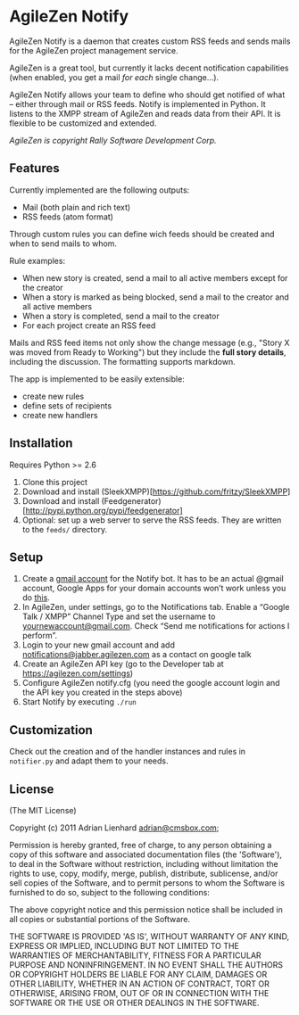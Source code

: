# AgileZen Notify

AgileZen Notify is a daemon that creates custom RSS feeds and sends mails for the AgileZen project management service.

AgileZen is a great tool, but currently it lacks decent notification capabilities (when enabled, you get a mail *for each* single change...).

AgileZen Notify allows your team to define who should get notified of what – either through mail or RSS feeds. Notify is implemented in Python. It listens to the XMPP stream of AgileZen and reads data from their API. It is flexible to be customized and extended.

*AgileZen  is copyright Rally Software Development Corp.*


## Features

Currently implemented are the following outputs:

- Mail (both plain and rich text)
- RSS feeds (atom format)

Through custom rules you can define wich feeds should be created and when to send mails to whom.

Rule examples:

- When new story is created, send a mail to all active members except for the creator
- When a story is marked as being blocked, send a mail to the creator and all active members
- When a story is completed, send a mail to the creator
- For each project create an RSS feed

Mails and RSS feed items not only show the change message (e.g., "Story X was moved from Ready to Working") but they include the **full story details**, including the discussion. The formatting supports markdown. 

The app is implemented to be easily extensible:

- create new rules
- define sets of recipients
- create new handlers

## Installation

Requires Python >= 2.6

1. Clone this project
2. Download and install (SleekXMPP)[https://github.com/fritzy/SleekXMPP]
3. Download and install (Feedgenerator)[http://pypi.python.org/pypi/feedgenerator]
4. Optional: set up a web server to serve the RSS feeds. They are written to the `feeds/` directory.

## Setup

1. Create a [gmail account](https://www.google.com/accounts/NewAccount?service=mail&continue=http://mail.google.com/mail/e-11-1bf426d4034c1f2ca91664311f9516-fa195ed49584db707d3dc9ff47138d8200773a09&type=2) for the Notify bot. It has to be an actual @gmail account, Google Apps for your domain accounts won’t work unless you do [this](http://www.google.com/support/a/bin/answer.py?hl=en&answer=60227).
2. In AgileZen, under settings, go to the Notifications tab. Enable a “Google Talk / XMPP” Channel Type and set the username to yournewaccount@gmail.com. Check “Send me notifications for actions I perform”.
3. Login to your new gmail account and add notifications@jabber.agilezen.com as a contact on google talk
4. Create an AgileZen API key (go to the Developer tab at https://agilezen.com/settings)
4. Configure AgileZen notify.cfg (you need the google account login and the API key you created in the steps above)
5. Start Notify by executing `./run`


## Customization

Check out the creation and of the handler instances and rules in `notifier.py` and adapt them to your needs.


## License 

(The MIT License)

Copyright (c) 2011 Adrian Lienhard adrian@cmsbox.com;

Permission is hereby granted, free of charge, to any person obtaining
a copy of this software and associated documentation files (the
'Software'), to deal in the Software without restriction, including
without limitation the rights to use, copy, modify, merge, publish,
distribute, sublicense, and/or sell copies of the Software, and to
permit persons to whom the Software is furnished to do so, subject to
the following conditions:

The above copyright notice and this permission notice shall be
included in all copies or substantial portions of the Software.

THE SOFTWARE IS PROVIDED 'AS IS', WITHOUT WARRANTY OF ANY KIND,
EXPRESS OR IMPLIED, INCLUDING BUT NOT LIMITED TO THE WARRANTIES OF
MERCHANTABILITY, FITNESS FOR A PARTICULAR PURPOSE AND NONINFRINGEMENT.
IN NO EVENT SHALL THE AUTHORS OR COPYRIGHT HOLDERS BE LIABLE FOR ANY
CLAIM, DAMAGES OR OTHER LIABILITY, WHETHER IN AN ACTION OF CONTRACT,
TORT OR OTHERWISE, ARISING FROM, OUT OF OR IN CONNECTION WITH THE
SOFTWARE OR THE USE OR OTHER DEALINGS IN THE SOFTWARE.